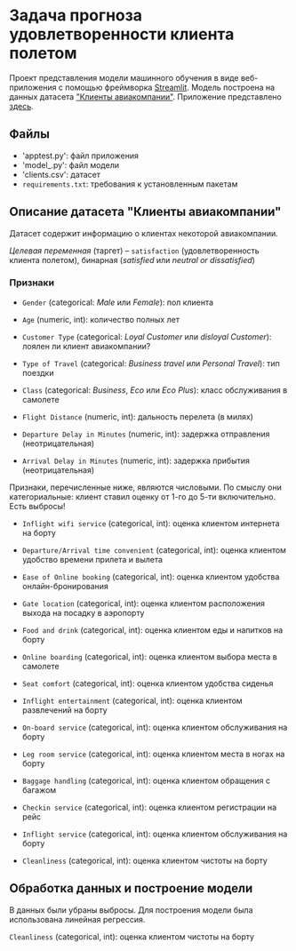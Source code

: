 # Задача прогноза удовлетворенности клиента полетом

Проект представления модели машинного обучения в виде веб-приложения с помощью фреймворка [Streamlit](https://www.streamlit.io/). Модель построена на данных датасета ["Клиенты авиакомпании"](https://github.com/crazyhamster09/clients/blob/main/data/clients.csv). Приложение представлено [здесь](https://clients-7tpl0t8vtfr.streamlit.app/).

## Файлы
- 'apptest.py': файл приложения
- 'model_.py': файл модели
- 'clients.csv': датасет
- `requirements.txt`: требования к установленным пакетам

## Описание датасетa "Клиенты авиакомпании"

Датасет содержит информацию о клиентах некоторой авиакомпании.

*Целевая переменная* (таргет) – `satisfaction` (удовлетворенность клиента полетом), бинарная (*satisfied* или *neutral or dissatisfied*)

### Признаки
- `Gender` (categorical: *Male* или *Female*): пол клиента

- `Age` (numeric, int): количество полных лет

- `Customer Type` (categorical: *Loyal Customer* или *disloyal Customer*): лоялен ли клиент авиакомпании?

- `Type of Travel` (categorical: *Business travel* или *Personal Travel*): тип поездки

- `Class` (categorical: *Business*, *Eco* или *Eco Plus*): класс обслуживания в самолете

- `Flight Distance` (numeric, int): дальность перелета (в милях)

- `Departure Delay in Minutes` (numeric, int): задержка отправления (неотрицательная)

- `Arrival Delay in Minutes` (numeric, int): задержка прибытия (неотрицательная)

Признаки, перечисленные ниже, являются числовыми. По смыслу они категориальные: клиент ставил оценку от 1-го до 5-ти включительно. Есть выбросы!

- `Inflight wifi service` (categorical, int): оценка клиентом интернета на борту

- `Departure/Arrival time convenient` (categorical, int): оценка клиентом удобство времени прилета и вылета

- `Ease of Online booking` (categorical, int): оценка клиентом удобства онлайн-бронирования

- `Gate location` (categorical, int): оценка клиентом расположения выхода на посадку в аэропорту

- `Food and drink` (categorical, int): оценка клиентом еды и напитков на борту

- `Online boarding` (categorical, int): оценка клиентом выбора места в самолете

- `Seat comfort` (categorical, int): оценка клиентом удобства сиденья

- `Inflight entertainment` (categorical, int): оценка клиентом развлечений на борту

- `On-board service` (categorical, int): оценка клиентом обслуживания на борту

- `Leg room service` (categorical, int): оценка клиентом места в ногах на борту

- `Baggage handling` (categorical, int): оценка клиентом обращения с багажом

- `Checkin service` (categorical, int): оценка клиентом регистрации на рейс
- `Inflight service` (categorical, int): оценка клиентом обслуживания на борту
- `Cleanliness` (categorical, int): оценка клиентом чистоты на борту

## Обработка данных и построение модели
В данных были убраны выбросы.
Для построения модели была использована линейная регрессия.

`Cleanliness` (categorical, int): оценка клиентом чистоты на борту
